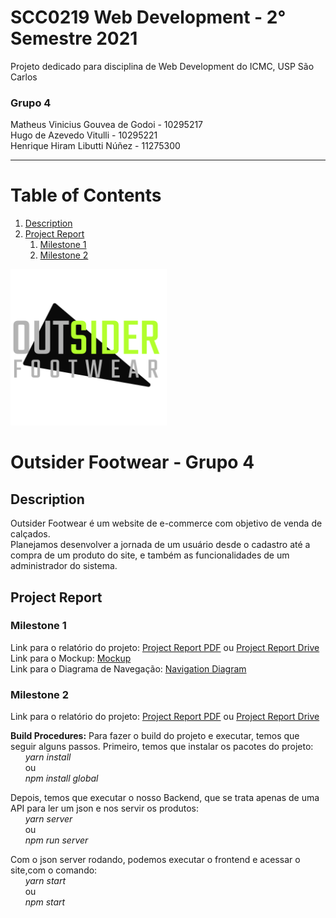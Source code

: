 # SCC0219 Web Development - 2° Semestre 2021
Projeto dedicado para disciplina de Web Development do ICMC, USP São Carlos

### Grupo 4
Matheus Vinicius Gouvea de Godoi  - 10295217<br>
Hugo de Azevedo Vitulli           - 10295221<br>
Henrique Hiram Libutti Núñez      - 11275300

---

# Table of Contents
1. [Description](#description)
2. [Project Report](#project-report)
   1. [Milestone 1](#milestone-1)
   2. [Milestone 2](#milestone-2)

<img src="Logo-Normal.png" alt="Outsider-Footwear-logo" style="width:250px;"/>

# Outsider Footwear - Grupo 4

## Description

Outsider Footwear é um website de e-commerce com objetivo de venda de calçados.<br>
Planejamos desenvolver a jornada de um usuário desde o cadastro até a compra de um produto do site, e também as funcionalidades de um administrador do sistema.

## Project Report
### Milestone 1
Link para o relatório do projeto: [Project Report PDF](.//Milestone_1%2FProject%20Report%20-%20Outsider%20Footwear.pdf) ou [Project Report Drive](https://docs.google.com/document/d/1yoO7F3VvTQwwP1Ou5hAVRDKiY5JLPLHwN-URF7ywvEs)<br>
Link para o Mockup: [Mockup](https://www.figma.com/file/yU54ILUCOEfFzRD69cfnD3/Outsider-Footwear?node-id=12918%3A2)<br>
Link para o Diagrama de Navegação: [Navigation Diagram](https://www.figma.com/proto/yU54ILUCOEfFzRD69cfnD3/Outsider-Footwear?node-id=12918%3A24&scaling=min-zoom&page-id=12918%3A2&starting-point-node-id=12918%3A24)<br>

### Milestone 2
Link para o relatório do projeto: [Project Report PDF](.//Milestone_2%2FProject%20Report%20-%20Outsider%20Footwear.pdf) ou [Project Report Drive](https://docs.google.com/document/d/1ccR2Xns_y1Fyk9wGvozxlP0hUqbtEEgycDfvJgbr1QQ/edit?usp=sharing)<br>

**Build Procedures:** 
Para fazer o build do projeto e executar, temos que seguir alguns passos.
Primeiro, temos que instalar os pacotes do projeto:<br>
&nbsp;&nbsp;&nbsp;&nbsp;&nbsp;&nbsp;*yarn install*<br>
&nbsp;&nbsp;&nbsp;&nbsp;&nbsp;&nbsp;ou<br>
&nbsp;&nbsp;&nbsp;&nbsp;&nbsp;&nbsp;*npm install global*<br>

Depois, temos que executar o nosso Backend, que se trata apenas de uma API para ler um json e nos servir os produtos:<br>
&nbsp;&nbsp;&nbsp;&nbsp;&nbsp;&nbsp;*yarn server*<br>
&nbsp;&nbsp;&nbsp;&nbsp;&nbsp;&nbsp;ou<br>
&nbsp;&nbsp;&nbsp;&nbsp;&nbsp;&nbsp;*npm run server*<br>

Com o json server rodando, podemos executar o frontend e acessar o site,com o comando:<br>
&nbsp;&nbsp;&nbsp;&nbsp;&nbsp;&nbsp;*yarn start*<br>
&nbsp;&nbsp;&nbsp;&nbsp;&nbsp;&nbsp;ou<br>
&nbsp;&nbsp;&nbsp;&nbsp;&nbsp;&nbsp;*npm start*<br>
